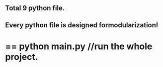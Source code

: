Total 9 python file.
--
Every python file is designed formodularization!
--
==
python main.py //run the whole project.
===

